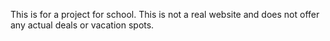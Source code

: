 This is for a project for school. This is not a real website and does not offer any actual deals or vacation spots.
